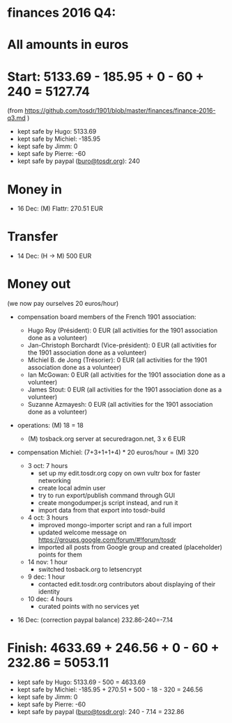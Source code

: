 # finances 2016 Q4:

# All amounts in euros

# Start: 5133.69 - 185.95 + 0 - 60 + 240 = 5127.74
(from https://github.com/tosdr/1901/blob/master/finances/finance-2016-q3.md )

* kept safe by Hugo: 5133.69
* kept safe by Michiel: -185.95
* kept safe by Jimm: 0
* kept safe by Pierre: -60
* kept safe by paypal (buro@tosdr.org): 240

# Money in
* 16 Dec: (M) Flattr: 270.51 EUR

# Transfer

* 14 Dec: (H -> M) 500 EUR

# Money out

(we now pay ourselves 20 euros/hour)

* compensation board members of the French 1901 association:
   * Hugo Roy (Président):			0 EUR (all activities for the 1901 association done as a volunteer)
   * Jan-Christoph Borchardt (Vice-président):	0 EUR (all activities for the 1901 association done as a volunteer)
   * Michiel B. de Jong (Trésorier):		0 EUR (all activities for the 1901 association done as a volunteer)
   * Ian McGowan:				0 EUR (all activities for the 1901 association done as a volunteer)
   * James Stout:				0 EUR (all activities for the 1901 association done as a volunteer)
   * Suzanne Azmayesh:				0 EUR (all activities for the 1901 association done as a volunteer)

* operations: (M) 18 = 18
    * (M) tosback.org server at securedragon.net, 3 x 6 EUR

* compensation Michiel: (7+3+1+1+4) * 20 euros/hour = (M) 320
  * 3 oct: 7 hours
    * set up my edit.tosdr.org copy on own vultr box for faster networking
    * create local admin user
    * try to run export/publish command through GUI
    * create mongodumper.js script instead, and run it
    * import data from that export into tosdr-build
  * 4 oct: 3 hours
    * improved mongo-importer script and ran a full import
    * updated welcome message on https://groups.google.com/forum/#!forum/tosdr
    * imported all posts from Google group and created (placeholder) points for them
  * 14 nov: 1 hour
    * switched tosback.org to letsencrypt
  * 9 dec: 1 hour
    * contacted edit.tosdr.org contributors about displaying of their identity
  * 10 dec: 4 hours
    * curated points with no services yet

* 16 Dec: (correction paypal balance) 232.86-240=-7.14

# Finish: 4633.69 + 246.56 + 0 - 60 + 232.86 = 5053.11

* kept safe by Hugo: 5133.69 - 500 = 4633.69
* kept safe by Michiel: -185.95 + 270.51 + 500 - 18 - 320 = 246.56
* kept safe by Jimm: 0
* kept safe by Pierre: -60
* kept safe by paypal (buro@tosdr.org): 240 - 7.14 = 232.86
